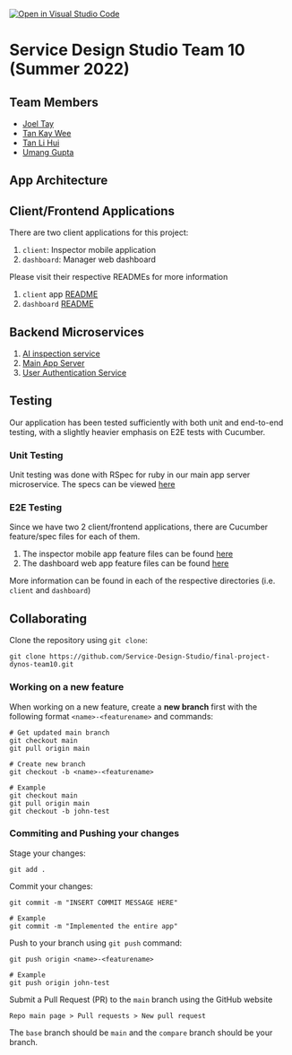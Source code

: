 [![Open in Visual Studio Code](https://classroom.github.com/assets/open-in-vscode-c66648af7eb3fe8bc4f294546bfd86ef473780cde1dea487d3c4ff354943c9ae.svg)](https://classroom.github.com/online_ide?assignment_repo_id=7980186&assignment_repo_type=AssignmentRepo)

# Service Design Studio Team 10 (Summer 2022)

## Team Members
- [Joel Tay](https://github.com/Vemrthiss)
- [Tan Kay Wee](https://github.com/kayweeee)
- [Tan Li Hui](https://github.com/t-lihui)
- [Umang Gupta](https://github.com/Usgupta)

## App Architecture

## Client/Frontend Applications
There are two client applications for this project:
1. `client`: Inspector mobile application
2. `dashboard`: Manager web dashboard

Please visit their respective READMEs for more information
1. `client` app [README](client/README.md)
2. `dashboard` [README](dashboard/README.md)

## Backend Microservices
1. [AI inspection service](AI/)
2. [Main App Server](server/)
3. [User Authentication Service](auth_service/)

## Testing
Our application has been tested sufficiently with both unit and end-to-end testing, with a slightly heavier emphasis on E2E tests with Cucumber.

### Unit Testing
Unit testing was done with RSpec for ruby in our main app server microservice. The specs can be viewed [here](server/spec)

### E2E Testing
Since we have two 2 client/frontend applications, there are Cucumber feature/spec files for each of them.
1. The inspector mobile app feature files can be found [here](client/cypress/e2e/)
2. The dashboard web app feature files can be found [here](dashboard/cypress/e2e/)

More information can be found in each of the respective directories (i.e. `client` and `dashboard`)

## Collaborating
Clone the repository using `git clone`:
```
git clone https://github.com/Service-Design-Studio/final-project-dynos-team10.git
```
### Working on a new feature

When working on a new feature, create a **new branch** first with the following format `<name>-<featurename>` and commands:
```
# Get updated main branch
git checkout main
git pull origin main

# Create new branch
git checkout -b <name>-<featurename>

# Example
git checkout main
git pull origin main
git checkout -b john-test
```

### Commiting and Pushing your changes

Stage your changes:
```
git add .
```

Commit your changes:
```
git commit -m "INSERT COMMIT MESSAGE HERE"

# Example
git commit -m "Implemented the entire app"
```

Push to your branch using `git push` command:
```
git push origin <name>-<featurename>

# Example
git push origin john-test
```

Submit a Pull Request (PR) to the `main` branch using the GitHub website
```
Repo main page > Pull requests > New pull request
```
The `base` branch should be `main` and the `compare` branch should be your branch.